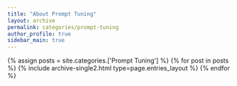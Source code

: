 ```yaml
---
title: "About Prompt Tuning"
layout: archive
permalink: categories/prompt-tuning
author_profile: true
sidebar_main: true
---
```


{% assign posts = site.categories.['Prompt Tuning'] %}
{% for post in posts %} {% include archive-single2.html type=page.entries_layout %} {% endfor %}
